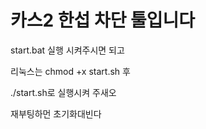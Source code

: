 # 카스2 한섭 차단 툴입니다
start.bat 실행 시켜주시면 되고

리눅스는 chmod +x start.sh 후

./start.sh로 실행시켜 주새오

재부팅하먼 초기화대빈다
